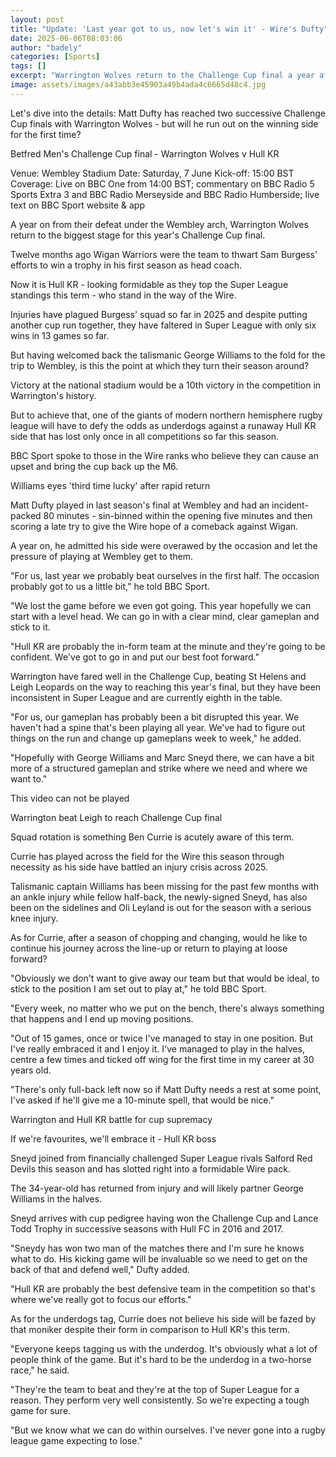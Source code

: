 ```yaml
---
layout: post
title: "Update: 'Last year got to us, now let's win it' - Wire's Dufty"
date: 2025-06-06T08:03:06
author: "badely"
categories: [Sports]
tags: []
excerpt: "Warrington Wolves return to the Challenge Cup final a year after 'letting the occasion get to them', says Matt Dufty."
image: assets/images/a43abb3e45903a49b4ada4c6665d48c4.jpg
---
```


Let's dive into the details: Matt Dufty has reached two successive Challenge Cup finals with Warrington Wolves - but will he run out on the winning side for the first time?

Betfred Men's Challenge Cup final - Warrington Wolves v Hull KR

Venue: Wembley Stadium Date: Saturday, 7 June Kick-off: 15:00 BST Coverage: Live on BBC One from 14:00 BST; commentary on BBC Radio 5 Sports Extra 3 and BBC Radio Merseyside and BBC Radio Humberside; live text on BBC Sport website & app

A year on from their defeat under the Wembley arch, Warrington Wolves return to the biggest stage for this year's Challenge Cup final.

Twelve months ago Wigan Warriors were the team to thwart Sam Burgess' efforts to win a trophy in his first season as head coach.

Now it is Hull KR - looking formidable as they top the Super League standings this term - who stand in the way of the Wire.

Injuries have plagued Burgess' squad so far in 2025 and despite putting another cup run together, they have faltered in Super League with only six wins in 13 games so far.

But having welcomed back the talismanic George Williams to the fold for the trip to Wembley, is this the point at which they turn their season around?

Victory at the national stadium would be a 10th victory in the competition in Warrington's history.

But to achieve that, one of the giants of modern northern hemisphere rugby league will have to defy the odds as underdogs against a runaway Hull KR side that has lost only once in all competitions so far this season.

BBC Sport spoke to those in the Wire ranks who believe they can cause an upset and bring the cup back up the M6.

Williams eyes 'third time lucky' after rapid return

Matt Dufty played in last season's final at Wembley and had an incident-packed 80 minutes - sin-binned within the opening five minutes and then scoring a late try to give the Wire hope of a comeback against Wigan.

A year on, he admitted his side were overawed by the occasion and let the pressure of playing at Wembley get to them.

"For us, last year we probably beat ourselves in the first half. The occasion probably got to us a little bit," he told BBC Sport.

"We lost the game before we even got going. This year hopefully we can start with a level head. We can go in with a clear mind, clear gameplan and stick to it.

"Hull KR are probably the in-form team at the minute and they're going to be confident. We've got to go in and put our best foot forward."

Warrington have fared well in the Challenge Cup, beating St Helens and Leigh Leopards on the way to reaching this year's final, but they have been inconsistent in Super League and are currently eighth in the table.

"For us, our gameplan has probably been a bit disrupted this year. We haven't had a spine that's been playing all year. We've had to figure out things on the run and change up gameplans week to week," he added.

"Hopefully with George Williams and Marc Sneyd there, we can have a bit more of a structured gameplan and strike where we need and where we want to."

This video can not be played

Warrington beat Leigh to reach Challenge Cup final

Squad rotation is something Ben Currie is acutely aware of this term.

Currie has played across the field for the Wire this season through necessity as his side have battled an injury crisis across 2025.

Talismanic captain Williams has been missing for the past few months with an ankle injury while fellow half-back, the newly-signed Sneyd, has also been on the sidelines and Oli Leyland is out for the season with a serious knee injury.

As for Currie, after a season of chopping and changing, would he like to continue his journey across the line-up or return to playing at loose forward?

"Obviously we don't want to give away our team but that would be ideal, to stick to the position I am set out to play at," he told BBC Sport.

"Every week, no matter who we put on the bench, there's always something that happens and I end up moving positions.

"Out of 15 games, once or twice I've managed to stay in one position. But I've really embraced it and I enjoy it. I've managed to play in the halves, centre a few times and ticked off wing for the first time in my career at 30 years old.

"There's only full-back left now so if Matt Dufty needs a rest at some point, I've asked if he'll give me a 10-minute spell, that would be nice."

Warrington and Hull KR battle for cup supremacy

If we're favourites, we'll embrace it - Hull KR boss

Sneyd joined from financially challenged Super League rivals Salford Red Devils this season and has slotted right into a formidable Wire pack.

The 34-year-old has returned from injury and will likely partner George Williams in the halves.

Sneyd arrives with cup pedigree having won the Challenge Cup and Lance Todd Trophy in successive seasons with Hull FC in 2016 and 2017.

"Sneydy has won two man of the matches there and I'm sure he knows what to do. His kicking game will be invaluable so we need to get on the back of that and defend well," Dufty added.

"Hull KR are probably the best defensive team in the competition so that's where we've really got to focus our efforts."

As for the underdogs tag, Currie does not believe his side will be fazed by that moniker despite their form in comparison to Hull KR's this term.

"Everyone keeps tagging us with the underdog. It's obviously what a lot of people think of the game. But it's hard to be the underdog in a two-horse race," he said.

"They're the team to beat and they're at the top of Super League for a reason. They perform very well consistently. So we're expecting a tough game for sure.

"But we know what we can do within ourselves. I've never gone into a rugby league game expecting to lose."


